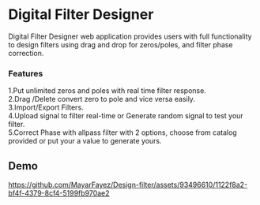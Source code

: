 # Digital Filter Designer
Digital Filter Designer web application provides users with full functionality to design filters using drag and drop for zeros/poles, and filter phase correction.
### Features
1.Put unlimited zeros and poles with real time filter response.  
2.Drag /Delete convert zero to pole and vice versa easily.  
3.Import/Export Filters.  
4.Upload signal to filter real-time or Generate random signal to test your filter.  
5.Correct Phase with allpass filter with 2 options, choose from catalog provided or put your a value to generate yours.   
## Demo
https://github.com/MayarFayez/Design-filter/assets/93496610/1122f8a2-bf4f-4379-8cf4-5199fb970ae2

